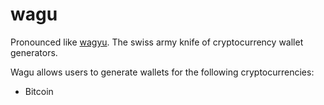# wagu
Pronounced like [wagyu](https://en.wikipedia.org/wiki/Wagyu). The swiss army knife of cryptocurrency wallet generators.

Wagu allows users to generate wallets for the following cryptocurrencies:

- Bitcoin


